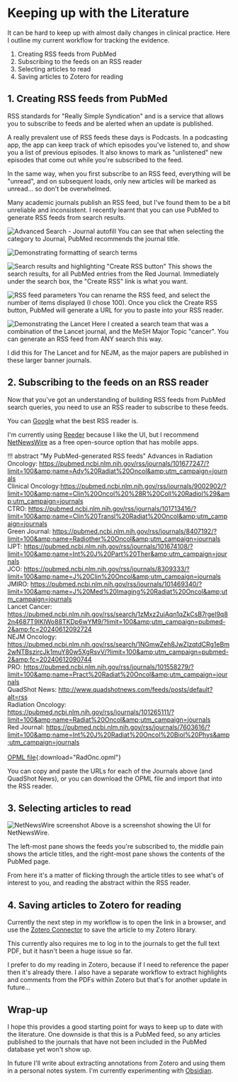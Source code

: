 # Keeping up with the Literature

It can be hard to keep up with almost daily changes in clinical practice. Here I outline my current workflow for tracking the evidence.

1. Creating RSS feeds from PubMed
2. Subscribing to the feeds on an RSS reader
3. Selecting articles to read
4. Saving articles to Zotero for reading

## 1. Creating RSS feeds from PubMed
RSS standards for "Really Simple Syndication" and is a service that allows you to subscribe to feeds and be alerted when an update is published.

A really prevalent use of RSS feeds these days is Podcasts. In a podcasting app, the app can keep track of which episodes you've listened to, and show you a list of previous episodes. It also knows to mark as "unlistened" new episodes that come out while you're subscribed to the feed.

In the same way, when you first subscribe to an RSS feed, everything will be "unread", and on subsequent loads, only new articles will be marked as unread... so don't be overwhelmed.

Many academic journals publish an RSS feed, but I've found them to be a bit unreliable and inconsistent. I recently learnt that you can use PubMed to generate RSS feeds from search results.

![Advanced Search - Journal autofill](img/rss1.png)
You can see that when selecting the category to Journal, PubMed recommends the journal title. 

![Demonstrating formatting of search terms](img/rss2.png)

![Search results and highlighting "Create RSS button"](img/rss3.png)
This shows the search results, for all PubMed entries from the Red Journal. Immediately under the search box, the "Create RSS" link is what you want.

![RSS feed parameters](img/rss4.png)
You can rename the RSS feed, and select the number of items displayed (I chose 100). Once you click the Create RSS button, PubMed will generate a URL for you to paste into your RSS reader.

![Demonstrating the Lancet](img/rss5.png)
Here I created a search team that was a combination of the Lancet journal, and the MeSH Major Topic "cancer". You can generate an RSS feed from ANY search this way.

I did this for The Lancet and for NEJM, as the major papers are published in these larger banner journals.

## 2. Subscribing to the feeds on an RSS reader
Now that you've got an understanding of building RSS feeds from PubMed search queries, you need to use an RSS reader to subscribe to these feeds.

You can [Google](https://www.google.com/search?q=best+RSS+reader+app) what the best RSS reader is.

I'm currently using [Reeder](https://www.reederapp.com/) because I like the UI, but I recommend [NetNewsWire](https://netnewswire.com/) as a free open-source option that has mobile apps.

!!! abstract "My PubMed-generated RSS feeds"
    Advances in Radiation Oncology: https://pubmed.ncbi.nlm.nih.gov/rss/journals/101677247/?limit=100&amp;name=Adv%20Radiat%20Oncol&amp;utm_campaign=journals<br>
    Clinical Oncology:https://pubmed.ncbi.nlm.nih.gov/rss/journals/9002902/?limit=100&amp;name=Clin%20Oncol%20%28R%20Coll%20Radiol%29&amp;utm_campaign=journals<br>
    CTRO: https://pubmed.ncbi.nlm.nih.gov/rss/journals/101713416/?limit=100&amp;name=Clin%20Transl%20Radiat%20Oncol&amp;utm_campaign=journals<br>
    Green Journal: https://pubmed.ncbi.nlm.nih.gov/rss/journals/8407192/?limit=100&amp;name=Radiother%20Oncol&amp;utm_campaign=journals<br>
    IJPT: https://pubmed.ncbi.nlm.nih.gov/rss/journals/101674108/?limit=100&amp;name=Int%20J%20Part%20Ther&amp;utm_campaign=journals<br>
    JCO: https://pubmed.ncbi.nlm.nih.gov/rss/journals/8309333/?limit=100&amp;name=J%20Clin%20Oncol&amp;utm_campaign=journals<br>
    JMIRO: https://pubmed.ncbi.nlm.nih.gov/rss/journals/101469340/?limit=100&amp;name=J%20Med%20Imaging%20Radiat%20Oncol&amp;utm_campaign=journals<br>
    Lancet Cancer: https://pubmed.ncbi.nlm.nih.gov/rss/search/1zMxz2uiAqn1qZkCsB7rgeI9q82n4687T9lKlWo88TKDp6wYM9/?limit=100&amp;utm_campaign=pubmed-2&amp;fc=20240612092724<br>
    NEJM Oncology: https://pubmed.ncbi.nlm.nih.gov/rss/search/1NGmwZeh8JwZIzqtdCRg1eBm2wNTBszircJk1muY80w5XgRsvV/?limit=100&amp;utm_campaign=pubmed-2&amp;fc=20240612090744<br>
    PRO: https://pubmed.ncbi.nlm.nih.gov/rss/journals/101558279/?limit=100&amp;name=Pract%20Radiat%20Oncol&amp;utm_campaign=journals<br>
    QuadShot News: http://www.quadshotnews.com/feeds/posts/default?alt=rss<br>
    Radiation Oncology: https://pubmed.ncbi.nlm.nih.gov/rss/journals/101265111/?limit=100&amp;name=Radiat%20Oncol&amp;utm_campaign=journals<br>
    Red Journal: https://pubmed.ncbi.nlm.nih.gov/rss/journals/7603616/?limit=100&amp;name=Int%20J%20Radiat%20Oncol%20Biol%20Phys&amp;utm_campaign=journals<br><br>
    [OPML file](attachments/RadOnc.opml){:download="RadOnc.opml"}

You can copy and paste the URLs for each of the Journals above (and QuadShot News), or you can download the OPML file and import that into the RSS reader.

## 3. Selecting articles to read

![NetNewsWire screenshot](img/rss6.png)
Above is a screenshot showing the UI for NetNewsWire.

The left-most pane shows the feeds you're subscribed to, the middle pain shows the article titles, and the right-most pane shows the contents of the PubMed page.

From here it's a matter of flicking through the article titles to see what's of interest to you, and reading the abstract within the RSS reader.

## 4. Saving articles to Zotero for reading

Currently the next step in my workflow is to open the link in a browser, and use the [Zotero Connector](https://www.zotero.org/download/connectors) to save the article to my Zotero library.

This currently also requires me to log in to the journals to get the full text PDF, but it hasn't been a huge issue so far.

I prefer to do my reading in Zotero, because if I need to reference the paper then it's already there. I also have a separate workflow to extract highlights and comments from the PDFs within Zotero but that's for another update in future...

## Wrap-up

I hope this provides a good starting point for ways to keep up to date with the literature. One downside is that this is a PubMed feed, so any articles published to the journals that have not been included in the PubMed database yet won't show up.

In future I'll write about extracting annotations from Zotero and using them in a personal notes system. I'm currently experimenting with [Obsidian](https://obsidian.md/).